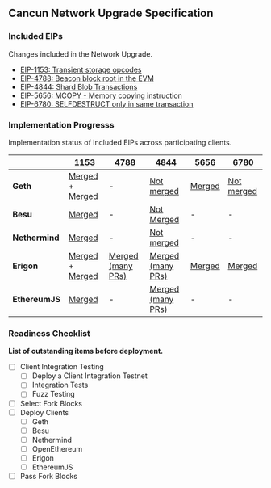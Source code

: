 ## Cancun Network Upgrade Specification

### Included EIPs
Changes included in the Network Upgrade.

* [EIP-1153: Transient storage opcodes](https://eips.ethereum.org/EIPS/eip-1153)
* [EIP-4788: Beacon block root in the EVM ](https://eips.ethereum.org/EIPS/eip-4788)
* [EIP-4844: Shard Blob Transactions](https://eips.ethereum.org/EIPS/eip-4844)
* [EIP-5656: MCOPY - Memory copying instruction](https://eips.ethereum.org/EIPS/eip-5656)
* [EIP-6780: SELFDESTRUCT only in same transaction](https://eips.ethereum.org/EIPS/eip-6780)

### Implementation Progresss

Implementation status of Included EIPs across participating clients.

|                | [1153](https://eips.ethereum.org/EIPS/eip-1153) | [4788](https://eips.ethereum.org/EIPS/eip-4788) | [4844](https://eips.ethereum.org/EIPS/eip-4844) | [5656](https://eips.ethereum.org/EIPS/eip-5656) | [6780](https://eips.ethereum.org/EIPS/eip-6780) |
|----------------|-------------------------------------------------|-------------------------------------------------|-------------------------------------------------|-------------------------------------------------|-------------------------------------------------|
| **Geth**       | [Merged](https://github.com/ethereum/go-ethereum/pull/26003) + [Merged](https://github.com/ethereum/go-ethereum/pull/27663)| - | [Not merged](https://github.com/ethereum/go-ethereum/pull/26940) | [Merged](https://github.com/ethereum/go-ethereum/pull/26181) | [Not merged](https://github.com/ethereum/go-ethereum/pull/27189) |
| **Besu**       | [Merged](https://github.com/hyperledger/besu/pull/4118) | - | [Not Merged](https://github.com/hyperledger/besu/tree/eip-4844-interop) | - | - |
| **Nethermind** | [Merged](https://github.com/NethermindEth/nethermind/pull/4126) | - | [Not merged](https://github.com/NethermindEth/nethermind/pull/5671) | - | - |
| **Erigon**     | [Merged](https://github.com/ledgerwatch/erigon/pull/7405) + [Merged](https://github.com/ledgerwatch/erigon/pull/7885) | [Merged (many PRs)](https://github.com/ledgerwatch/erigon/pulls?q=is%3Apr+4788) | [Merged (many PRs)](https://github.com/ledgerwatch/erigon/pulls?q=is%3Apr+4844) | [Merged](https://github.com/ledgerwatch/erigon/pull/7887) | [Merged](https://github.com/ledgerwatch/erigon/pull/7976) |
| **EthereumJS** | [Merged](https://github.com/ethereumjs/ethereumjs-monorepo/pull/1860) | - | [Merged (many PRs)](https://github.com/ethereumjs/ethereumjs-monorepo/pulls?q=is%3Apr+4844) | - | - |



### Readiness Checklist

**List of outstanding items before deployment.**

- [ ] Client Integration Testing
  - [ ] Deploy a Client Integration Testnet
  - [ ] Integration Tests
  - [ ] Fuzz Testing
 - [ ] Select Fork Blocks
 - [ ] Deploy Clients
   - [ ]  Geth
   - [ ]  Besu
   - [ ]  Nethermind
   - [ ]  OpenEthereum
   - [ ]  Erigon
   - [ ]  EthereumJS
 - [ ] Pass Fork Blocks
